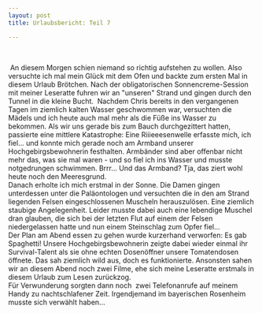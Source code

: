 ```yaml
---
layout: post
title: Urlaubsbericht: Teil 7

---
```


 

 An diesem Morgen schien niemand so richtig aufstehen zu wollen. Also versuchte ich mal mein Glück mit dem Ofen und backte zum ersten Mal in diesem Urlaub Brötchen. Nach der obligatorischen Sonnencreme-Session mit meiner Leseratte fuhren wir an "unseren" Strand und gingen durch den Tunnel in die kleine Bucht.  Nachdem Chris bereits in den vergangenen Tagen im ziemlich kalten Wasser geschwommen war, versuchten die Mädels und ich heute auch mal mehr als die Füße ins Wasser zu bekommen. Als wir uns gerade bis zum Bauch durchgezittert hatten, passierte eine mittlere Katastrophe: Eine Riiieeesenwelle erfasste mich, ich fiel... und konnte mich gerade noch am Armband unserer Hochgebirgsbewohnerin festhalten. Armbänder sind aber offenbar nicht mehr das, was sie mal waren - und so fiel ich ins Wasser und musste notgedrungen schwimmen. Brrr... Und das Armband? Tja, das ziert wohl heute noch den Meeresgrund.  
Danach erholte ich mich erstmal in der Sonne. Die Damen gingen unterdessen unter die Paläontologen und versuchten die in den am Strand liegenden Felsen eingeschlossenen Muscheln herauszulösen. Eine ziemlich staubige Angelegenheit. Leider musste dabei auch eine lebendige Muschel dran glauben, die sich bei der letzten Flut auf einem der Felsen niedergelassen hatte und nun einem Steinschlag zum Opfer fiel...  
Der Plan am Abend essen zu gehen wurde kurzerhand verworfen: Es gab Spaghetti! Unsere Hochgebirgsbewohnerin zeigte dabei wieder einmal ihr Survival-Talent als sie ohne echten Dosenöffner unsere Tomatendosen öffnete. Das sah ziemlich wild aus, doch es funktionierte. Ansonsten sahen wir an diesem Abend noch zwei Filme, ehe sich meine Leseratte erstmals in diesem Urlaub zum Lesen zurückzog.  
Für Verwunderung sorgten dann noch  zwei Telefonanrufe auf meinem Handy zu nachtschlafener Zeit. Irgendjemand im bayerischen Rosenheim musste sich verwählt haben...
